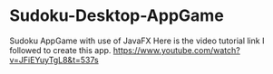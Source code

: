 # Sudoku-Desktop-AppGame
Sudoku AppGame with use of JavaFX
Here is the video tutorial link I followed to create this app. https://www.youtube.com/watch?v=JFiEYuyTgL8&t=537s
